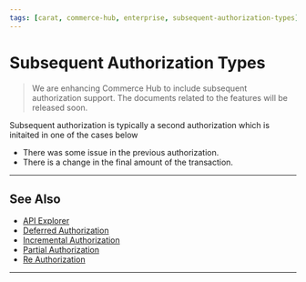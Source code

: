 ```yaml
---
tags: [carat, commerce-hub, enterprise, subsequent-authorization-types]
---
```



# Subsequent Authorization Types

<!-- theme: danger -->
> We are enhancing Commerce Hub to include subsequent authorization support. The documents related to the features will be released soon.


Subsequent authorization is typically a second authorization which is initaited in one of the cases below

- There was some issue in the previous authorization.
- There is a change in the final amount of the transaction.


<!--
authorizationTypeIndicator identifies the authorization type of subsequent transactions. Valid Values are: *INCREMENTAL*, *RESUBMIT*, *DELAYED_CHARGE*, *REAUTH*, *NO_SHOW*, *TOP_UP*, *DEFERRED*.
 -->

<!---

---

 ### Featured Guides

 - [Deferred Authorization](?path=docs/Resources/Guides/Authorizations/Deferred-Auth.md)
 - [Incremental Authorization](?path=docs/Resources/Guides/Authorizations/Incremental-Auth.md)
 - [Reauthorization](?path=docs/Resources/Guides/Authorizations/Re-Auth.md)
--->

---

## See Also

- [API Explorer](../api/?type=post&path=/payments/v1/charges)
- [Deferred Authorization](?path=docs/Resources/Guides/Authorizations/Deferred-Auth.md)
- [Incremental Authorization](?path=docs/Resources/Guides/Authorizations/Incremental-Auth.md)
- [Partial Authorization](?path=docs/Resources/Guides/Authorizations/Partial-Auth.md)
- [Re Authorization](?path=docs/Resources/Guides/Authorizations/Re-Auth.md)

---



